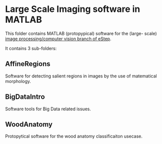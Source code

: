 # Large Scale Imaging software in MATLAB

This folder contains MATLAB (protopypical) software for the (large- scale)
[image processing/computer vision branch of eStep](https://www.esciencecenter.nl/technology/expertise/computer-vision).

It contains 3 sub-folders:

## AffineRegions
Software for detecting salient regions in images by the use of matematical morphology.

## BigDataIntro
Software tools for Big Data related issues.

## WoodAnatomy
Protopytical software for the wood anatomy classificaiton usecase.
